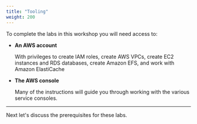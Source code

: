 ```yaml
---
title: "Tooling"
weight: 200
---
```


To complete the labs in this workshop you will need access to:

- **An AWS account**

    With privileges to create IAM roles, create AWS VPCs, create EC2 instances and RDS databases, create Amazon EFS, and work with Amazon ElastiCache

- **The AWS console**

    Many of the instructions will guide you through working with the various service consoles.

---

Next let's discuss the prerequisites for these labs.

